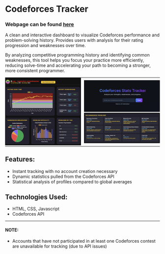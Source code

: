 # Codeforces Tracker
### Webpage can be found [here](https://codeforcestracker.com)

A clean and interactive dashboard to visualize Codeforces performance and problem-solving history. 
Provides users with analysis for their rating progression and weaknesses over time.

By analyzing competitive programming history and identifying common weaknesses, this tool helps you focus your practice more efficiently,
reducing solve-time and accelerating your path to becoming a stronger, more consistent programmer.

<table style="border-collapse: collapse;">
  <tr>
    <td style="border: none; padding: 0;">
      <img src="images/dashboard1.png" alt="Screenshot 1" width="500" />
    </td>
    <td style="border: none; padding: 0 0 0 10px;">
      <img src="images/dashboard3.png" alt="Screenshot 3" width="500" /><br/>
      <img src="images/dashboard2.png" alt="Screenshot 2" width="500" />
    </td>
  </tr>
</table>

## Features:
- Instant tracking with no account creation necessary
- Dynamic statistics pulled from the Codeforces API
- Statistical analysis of profiles compared to global averages

## Technologies Used:
- HTML, CSS, Javascript
- Codeforces API

***

#### NOTE: 
- Accounts that have not participated in at least one Codeforces contest are unavailable for tracking (due to API issues)
